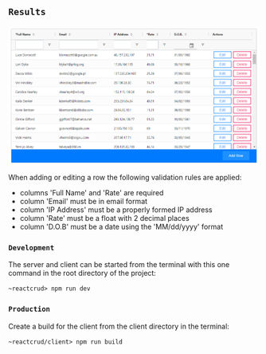 ## `Results`

![grid pic](https://github.com/bchariot/ReactCRUD/blob/master/client/public/grid.png?raw=true)

When adding or editing a row the following validation rules are applied:
- columns 'Full Name' and 'Rate' are required
- column 'Email' must be in email format
- column 'IP Address' must be a properly formed IP address
- column 'Rate' must be a float with 2 decimal places
- column 'D.O.B' must be a date using the 'MM/dd/yyyy' format

### `Development`

The server and client can be started from the terminal with this one command in the root directory of the project:

```
~reactcrud> npm run dev
```

### `Production`

Create a build for the client from the client directory in the terminal:

```
~reactcrud/client> npm run build
```
